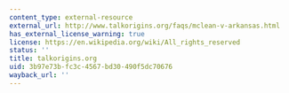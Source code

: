 ```yaml
---
content_type: external-resource
external_url: http://www.talkorigins.org/faqs/mclean-v-arkansas.html
has_external_license_warning: true
license: https://en.wikipedia.org/wiki/All_rights_reserved
status: ''
title: talkorigins.org
uid: 3b97e73b-fc3c-4567-bd30-490f5dc70676
wayback_url: ''
---
```

